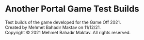 # Another Portal Game Test Builds
Test builds of the game developed for the Game Off 2021. <br />
Created by Mehmet Bahadır Maktav on 11/12/21. <br />
Copyright © 2021 Mehmet Bahadır Maktav. All rights reserved.
